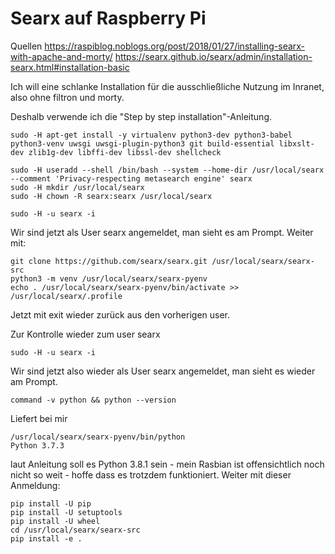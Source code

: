 # Searx auf Raspberry Pi

Quellen
https://raspiblog.noblogs.org/post/2018/01/27/installing-searx-with-apache-and-morty/
https://searx.github.io/searx/admin/installation-searx.html#installation-basic

Ich will eine schlanke Installation für die ausschließliche Nutzung im Inranet, also ohne filtron und morty.

Deshalb verwende ich die "Step by step installation"-Anleitung.

    sudo -H apt-get install -y virtualenv python3-dev python3-babel python3-venv uwsgi uwsgi-plugin-python3 git build-essential libxslt-dev zlib1g-dev libffi-dev libssl-dev shellcheck
    
    sudo -H useradd --shell /bin/bash --system --home-dir /usr/local/searx --comment 'Privacy-respecting metasearch engine' searx
    sudo -H mkdir /usr/local/searx
    sudo -H chown -R searx:searx /usr/local/searx
    
    sudo -H -u searx -i
    
Wir sind jetzt als User searx angemeldet, man sieht es am Prompt. Weiter mit:    
    
    git clone https://github.com/searx/searx.git /usr/local/searx/searx-src
    python3 -m venv /usr/local/searx/searx-pyenv
    echo . /usr/local/searx/searx-pyenv/bin/activate >>  /usr/local/searx/.profile
    
Jetzt mit exit wieder zurück aus den vorherigen user.

Zur Kontrolle wieder zum user searx

    sudo -H -u searx -i

Wir sind jetzt also wieder als User searx angemeldet, man sieht es wieder am Prompt.

    command -v python && python --version
Liefert bei mir
    
    /usr/local/searx/searx-pyenv/bin/python
    Python 3.7.3
    
laut Anleitung soll es Python 3.8.1 sein - mein Rasbian ist offensichtlich noch nicht so weit - hoffe dass es trotzdem funktioniert.
Weiter mit dieser Anmeldung:

    pip install -U pip
    pip install -U setuptools
    pip install -U wheel
    cd /usr/local/searx/searx-src
    pip install -e .
    
    
